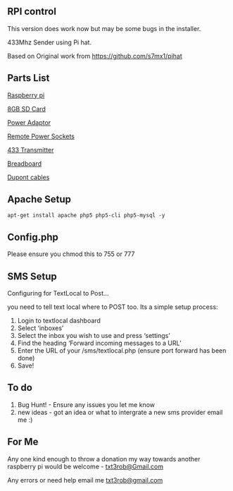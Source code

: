 RPI control
------------

This version does work now but may be some bugs in the installer. 


433Mhz Sender using Pi hat.

Based on Original work from https://github.com/s7mx1/pihat


Parts List
----------



[Raspberry pi](http://www.amazon.co.uk/gp/product/B008PT4GGC/ref=as_li_ss_tl?ie=UTF8&camp=1634&creative=19450&creativeASIN=B008PT4GGC&linkCode=as2&tag=raspihel-21)

[8GB SD Card](http://www.amazon.co.uk/gp/product/B000VUVA62/ref=as_li_ss_tl?ie=UTF8&camp=1634&creative=19450&creativeASIN=B000VUVA62&linkCode=as2&tag=raspihel-21)

[Power Adaptor](http://www.amazon.co.uk/gp/product/B00AUKR4EU/ref=as_li_ss_tl?ie=UTF8&camp=1634&creative=19450&creativeASIN=B00AUKR4EU&linkCode=as2&tag=raspihel-21)

[Remote Power Sockets](http://www.amazon.co.uk/gp/product/B003XOXAVG/ref=as_li_ss_tl?ie=UTF8&camp=1634&creative=19450&creativeASIN=B003XOXAVG&linkCode=as2&tag=raspihel-21)

[433 Transmitter](http://www.amazon.co.uk/gp/product/B00EQ1U5XQ/ref=as_li_ss_tl?ie=UTF8&camp=1634&creative=19450&creativeASIN=B00EQ1U5XQ&linkCode=as2&tag=raspihel-21)

[Breadboard](http://www.amazon.co.uk/gp/product/B00520JLWG/ref=as_li_ss_tl?ie=UTF8&camp=1634&creative=19450&creativeASIN=B00520JLWG&linkCode=as2&tag=raspihel-21)

[Dupont cables](http://www.amazon.co.uk/gp/product/B00ATMHU52/ref=as_li_ss_tl?ie=UTF8&camp=1634&creative=19450&creativeASIN=B00ATMHU52&linkCode=as2&tag=raspihel-21)





Apache Setup
------------
```
apt-get install apache php5 php5-cli php5-mysql -y
```

Config.php
----------
Please ensure you chmod this to 755 or 777


SMS Setup
------------


Configuring for TextLocal to Post…

you need to tell text local where to POST too. Its a simple setup process:

1. Login to textlocal dashboard
2. Select ‘inboxes’
3. Select the inbox you wish to use and press ‘settings’
4. Find the heading ‘Forward incoming messages to a URL’
5. Enter the URL of your /sms/textlocal.php (ensure port forward has been done)
6. Save!



To do
---------------
1) Bug Hunt! - Ensure any issues you let me know
2) new ideas - got an idea or what to intergrate a new sms provider email me :)

For Me
--------------
Any one kind enough to throw a donation my way towards another  raspberry pi  would be welcome - txt3rob@Gmail.com

Any errors or need help email me txt3rob@gmail.com

